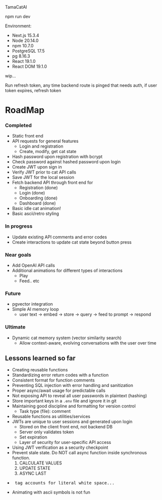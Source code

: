 TamaCatAI

npm run dev 

Environment:
- Next.js 15.3.4
- Node 20.14.0
- npm 10.7.0
- PostgreSQL 17.5
- pg 8.16.3
- React 19.1.0
- React DOM 19.1.0

wip...

Run refresh token, any time backend route is pinged that needs auth, if user token expires, refresh token

RoadMap
=====
### Completed
- Static front end
- API requests for general features
  - Login and registration
  - Create, modify, get cat state
- Hash password upon registration with bcrypt
- Check password against hashed password upon login
- Create JWT upon sign in
- Verify JWT prior to cat API calls
- Save JWT for the local session
- Fetch backend API through front end for
  - Registration (done)
  - Login (done)
  - Onboarding (done)
  - Dashboard (done)
- Basic idle cat animation!
- Basic ascii/retro styling

### In progress
- Update existing API comments and error codes
- Create interactions to update cat state beyond button press


### Near goals
- Add OpenAI API calls
- Additional animations for different types of interactions
  - Play
  - Feed.. etc

### Future
- pgvector integration
- Simple AI memory loop
  - user text → embed → store → query → feed to prompt → respond

### Ultimate
- Dynamic cat memory system (vector similarity search)
  - Allow context-aware, evolving conversations with the user over time

## Lessons learned so far
- Creating reusable functions
- Standardizing error return codes with a function
- Consistent format for function comments
- Preventing SQL injection with error handling and sanitization
- Proper async/await usage for predictable calls
- Not exposing API to reveal all user passwords in plaintext (hashing)
- Store important keys in a `.env` file and ignore it in git
- Maintaining good discipline and formatting for version control
  - Task type (file): comment
- Reusable functions as utilities/services
- JWTs are unique to user sessions and generated upon login
  - Stored on the client front end, not backend DB
  - Server only validates token
  - Set expiration
  - Layer of security for user-specific API access
- Using JWT verification as a security checkpoint
- Prevent stale state. Do NOT call async function inside synchronous function.
    1. CALCULATE VALUES
    2. UPDATE STATE
    3. ASYNC LAST  
- <pre> tag accounts for literal white space... 
- Animating with ascii symbols is not fun